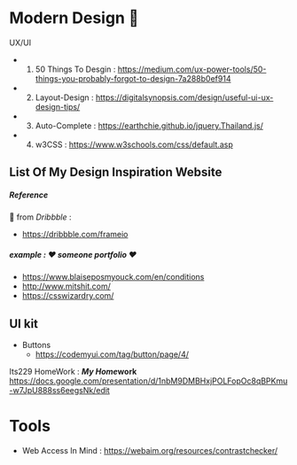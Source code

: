 # Modern Design :memo: 

UX/UI

- 1. 50 Things To Desgin : https://medium.com/ux-power-tools/50-things-you-probably-forgot-to-design-7a288b0ef914
- 2. Layout-Design : https://digitalsynopsis.com/design/useful-ui-ux-design-tips/
- 3. Auto-Complete : https://earthchie.github.io/jquery.Thailand.js/
- 4. w3CSS : https://www.w3schools.com/css/default.asp

List Of My Design Inspiration Website
- 

##### Reference 
:memo: from *Dribbble* : 
- https://dribbble.com/frameio

##### example : :heart: *someone portfolio* :heart:   
- https://www.blaiseposmyouck.com/en/conditions
- http://www.mitshit.com/
- https://csswizardry.com/


## UI kit
- Buttons
    - https://codemyui.com/tag/button/page/4/

Its229 HomeWork : ***My Home*work**
https://docs.google.com/presentation/d/1nbM9DMBHxjPOLFopOc8qBPKmu-w7JpU888ss6eegsNk/edit


# Tools
- Web Access In Mind : https://webaim.org/resources/contrastchecker/
